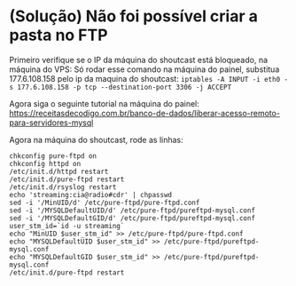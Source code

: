 # (Solução) Não foi possível criar a pasta no FTP

Primeiro verifique se o IP da máquina do shoutcast está bloqueado, na máquina do VPS:
Só rodar esse comando na máquina do painel, substitua 177.6.108.158 pelo ip da maquina do shoutcast:
```iptables -A INPUT -i eth0 -s 177.6.108.158 -p tcp --destination-port 3306 -j ACCEPT```

Agora siga o seguinte tutorial na máquina do painel: https://receitasdecodigo.com.br/banco-de-dados/liberar-acesso-remoto-para-servidores-mysql

Agora na máquina do shoutcast, rode as linhas: 
```
chkconfig pure-ftpd on
chkconfig httpd on
/etc/init.d/httpd restart
/etc/init.d/pure-ftpd restart
/etc/init.d/rsyslog restart
echo 'streaming:cia@radio#cdr' | chpasswd
sed -i '/MinUID/d' /etc/pure-ftpd/pure-ftpd.conf
sed -i '/MYSQLDefaultUID/d' /etc/pure-ftpd/pureftpd-mysql.conf
sed -i '/MYSQLDefaultGID/d' /etc/pure-ftpd/pureftpd-mysql.conf
user_stm_id=`id -u streaming`
echo "MinUID $user_stm_id" >> /etc/pure-ftpd/pure-ftpd.conf
echo "MYSQLDefaultUID $user_stm_id" >> /etc/pure-ftpd/pureftpd-mysql.conf
echo "MYSQLDefaultGID $user_stm_id" >> /etc/pure-ftpd/pureftpd-mysql.conf
/etc/init.d/pure-ftpd restart
```
